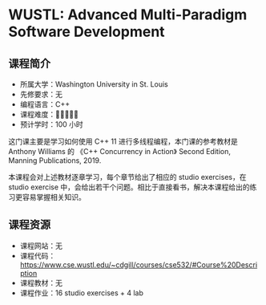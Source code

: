 # WUSTL: Advanced Multi-Paradigm Software Development

## 课程简介

- 所属大学：Washington University in St. Louis
- 先修要求：无
- 编程语言：C++
- 课程难度：🌟🌟🌟🌟🌟
- 预计学时：100 小时

这门课主要是学习如何使用 C++ 11 进行多线程编程，本门课的参考教材是 Anthony Williams 的 《C++ Concurrency in Action》 Second Edition, Manning Publications, 2019.

本课程会对上述教材逐章学习，每个章节给出了相应的 studio exercises，在 studio exercise 中，会给出若干个问题。相比于直接看书，解决本课程给出的练习更容易掌握相关知识。

## 课程资源

- 课程网站：无
- 课程代码：<https://www.cse.wustl.edu/~cdgill/courses/cse532/#Course%20Description>
- 课程教材：无
- 课程作业：16 studio exercises + 4 lab

